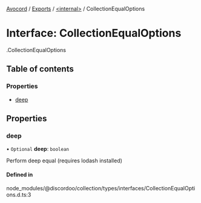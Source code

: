 [Avocord](../README.md) / [Exports](../modules.md) / [<internal\>](../modules/internal_.md) / CollectionEqualOptions

# Interface: CollectionEqualOptions

[<internal>](../modules/internal_.md).CollectionEqualOptions

## Table of contents

### Properties

- [deep](internal_.CollectionEqualOptions.md#deep)

## Properties

### deep

• `Optional` **deep**: `boolean`

Perform deep equal (requires lodash installed)

#### Defined in

node_modules/@discordoo/collection/types/interfaces/CollectionEqualOptions.d.ts:3
